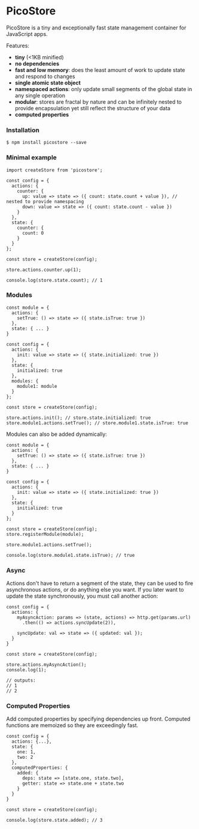 # PicoStore

PicoStore is a tiny and exceptionally fast state management container for JavaScript apps.

Features:
- **tiny** (<1KB minified)
- **no dependencies**
- **fast and low memory**: does the least amount of work to update state and respond to changes
- **single atomic state object**
- **namespaced actions**: only update small segments of the global state in any single operation
- **modular**: stores are fractal by nature and can be infinitely nested to provide encapsulation yet still reflect the structure of your data
- **computed properties**

### Installation
```
$ npm install picostore --save
```

### Minimal example
```
import createStore from 'picostore';

const config = {
  actions: {
    counter: {
      up: value => state => ({ count: state.count + value }), // nested to provide namespacing
      down: value => state => ({ count: state.count - value })
    }
  },
  state: {
    counter: {
      count: 0
    }
  }
};

const store = createStore(config);

store.actions.counter.up(1);

console.log(store.state.count); // 1

```

### Modules
```
const module = {
  actions: {
    setTrue: () => state => ({ state.isTrue: true })
  },
  state: { ... }
}

const config = {
  actions: {
    init: value => state => ({ state.initialized: true })
  },
  state: {
    initialized: true
  },
  modules: {
    module1: module
  }
};

const store = createStore(config);

store.actions.init(); // store.state.initialized: true
store.module1.actions.setTrue(); // store.module1.state.isTrue: true
```

Modules can also be added dynamically:
```
const module = {
  actions: {
    setTrue: () => state => ({ state.isTrue: true })
  },
  state: { ... }
}

const config = {
  actions: {
    init: value => state => ({ state.initialized: true })
  },
  state: {
    initialized: true
  }
};

const store = createStore(config);
store.registerModule(module);

store.module1.actions.setTrue();

console.log(store.module1.state.isTrue); // true

```

### Async
Actions don't have to return a segment of the state, they can be used to fire asynchronous actions, or do anything else you want. If you later want to update the state synchronously, you must call another action:

```
const config = {
  actions: {
    myAsyncAction: params => (state, actions) => http.get(params.url)
      .then(() => actions.syncUpdate(2)),

    syncUpdate: val => state => ({ updated: val });
  }
}

const store = createStore(config);

store.actions.myAsyncAction();
console.log(1);

// outputs:
// 1
// 2
```

### Computed Properties
Add computed properties by specifying dependencies up front. Computed functions are memoized so they are exceedingly fast.

```
const config = {
  actions: {...},
  state: {
    one: 1,
    two: 2
  },
  computedProperties: {
    added: {
      deps: state => [state.one, state.two],
      getter: state => state.one + state.two
    }
  }
}

const store = createStore(config);

console.log(store.state.added); // 3
```
